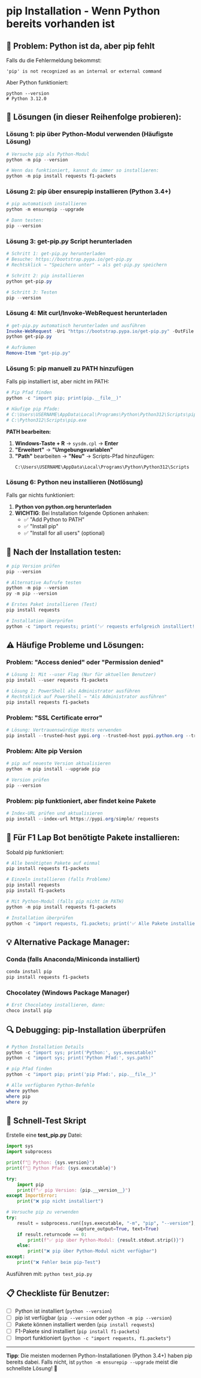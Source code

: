 # pip Installation - Wenn Python bereits vorhanden ist

## 🐍 Problem: Python ist da, aber pip fehlt

Falls du die Fehlermeldung bekommst:
```
'pip' is not recognized as an internal or external command
```

Aber Python funktioniert:
```
python --version
# Python 3.12.0
```

## 🔧 Lösungen (in dieser Reihenfolge probieren):

### Lösung 1: pip über Python-Modul verwenden (Häufigste Lösung)
```powershell
# Versuche pip als Python-Modul
python -m pip --version

# Wenn das funktioniert, kannst du immer so installieren:
python -m pip install requests f1-packets
```

### Lösung 2: pip über ensurepip installieren (Python 3.4+)
```powershell
# pip automatisch installieren
python -m ensurepip --upgrade

# Dann testen:
pip --version
```

### Lösung 3: get-pip.py Script herunterladen
```powershell
# Schritt 1: get-pip.py herunterladen
# Besuche: https://bootstrap.pypa.io/get-pip.py
# Rechtsklick → "Speichern unter" → als get-pip.py speichern

# Schritt 2: pip installieren
python get-pip.py

# Schritt 3: Testen
pip --version
```

### Lösung 4: Mit curl/Invoke-WebRequest herunterladen
```powershell
# get-pip.py automatisch herunterladen und ausführen
Invoke-WebRequest -Uri "https://bootstrap.pypa.io/get-pip.py" -OutFile "get-pip.py"
python get-pip.py

# Aufräumen
Remove-Item "get-pip.py"
```

### Lösung 5: pip manuell zu PATH hinzufügen
Falls pip installiert ist, aber nicht im PATH:

```powershell
# Pip Pfad finden
python -c "import pip; print(pip.__file__)"

# Häufige pip Pfade:
# C:\Users\USERNAME\AppData\Local\Programs\Python\Python312\Scripts\pip.exe
# C:\Python312\Scripts\pip.exe
```

**PATH bearbeiten:**
1. **Windows-Taste + R** → `sysdm.cpl` → **Enter**
2. **"Erweitert"** → **"Umgebungsvariablen"**
3. **"Path"** bearbeiten → **"Neu"** → Scripts-Pfad hinzufügen:
   ```
   C:\Users\USERNAME\AppData\Local\Programs\Python\Python312\Scripts
   ```

### Lösung 6: Python neu installieren (Notlösung)
Falls gar nichts funktioniert:

1. **Python von python.org herunterladen**
2. **WICHTIG**: Bei Installation folgende Optionen anhaken:
   - ✅ "Add Python to PATH"
   - ✅ "Install pip"
   - ✅ "Install for all users" (optional)

## 🧪 Nach der Installation testen:

```powershell
# pip Version prüfen
pip --version

# Alternative Aufrufe testen
python -m pip --version
py -m pip --version

# Erstes Paket installieren (Test)
pip install requests

# Installation überprüfen
python -c "import requests; print('✅ requests erfolgreich installiert!')"
```

## ⚠️ Häufige Probleme und Lösungen:

### Problem: "Access denied" oder "Permission denied"
```powershell
# Lösung 1: Mit --user Flag (Nur für aktuellen Benutzer)
pip install --user requests f1-packets

# Lösung 2: PowerShell als Administrator ausführen
# Rechtsklick auf PowerShell → "Als Administrator ausführen"
pip install requests f1-packets
```

### Problem: "SSL Certificate error"
```powershell
# Lösung: Vertrauenswürdige Hosts verwenden
pip install --trusted-host pypi.org --trusted-host pypi.python.org --trusted-host files.pythonhosted.org requests f1-packets
```

### Problem: Alte pip Version
```powershell
# pip auf neueste Version aktualisieren
python -m pip install --upgrade pip

# Version prüfen
pip --version
```

### Problem: pip funktioniert, aber findet keine Pakete
```powershell
# Index-URL prüfen und aktualisieren
pip install --index-url https://pypi.org/simple/ requests
```

## 🎯 Für F1 Lap Bot benötigte Pakete installieren:

Sobald pip funktioniert:

```powershell
# Alle benötigten Pakete auf einmal
pip install requests f1-packets

# Einzeln installieren (falls Probleme)
pip install requests
pip install f1-packets

# Mit Python-Modul (falls pip nicht im PATH)
python -m pip install requests f1-packets

# Installation überprüfen
python -c "import requests, f1.packets; print('✅ Alle Pakete installiert!')"
```

## 💡 Alternative Package Manager:

### Conda (falls Anaconda/Miniconda installiert)
```powershell
conda install pip
pip install requests f1-packets
```

### Chocolatey (Windows Package Manager)
```powershell
# Erst Chocolatey installieren, dann:
choco install pip
```

## 🔍 Debugging: pip-Installation überprüfen

```powershell
# Python Installation Details
python -c "import sys; print('Python:', sys.executable)"
python -c "import sys; print('Python Pfad:', sys.path)"

# pip Pfad finden
python -c "import pip; print('pip Pfad:', pip.__file__)"

# Alle verfügbaren Python-Befehle
where python
where pip
where py
```

## 🚀 Schnell-Test Skript

Erstelle eine **test_pip.py** Datei:

```python
import sys
import subprocess

print(f"🐍 Python: {sys.version}")
print(f"📍 Python Pfad: {sys.executable}")

try:
    import pip
    print(f"✅ pip Version: {pip.__version__}")
except ImportError:
    print("❌ pip nicht installiert")

# Versuche pip zu verwenden
try:
    result = subprocess.run([sys.executable, "-m", "pip", "--version"], 
                          capture_output=True, text=True)
    if result.returncode == 0:
        print(f"✅ pip über Python-Modul: {result.stdout.strip()}")
    else:
        print("❌ pip über Python-Modul nicht verfügbar")
except:
    print("❌ Fehler beim pip-Test")
```

Ausführen mit: `python test_pip.py`

## 📋 Checkliste für Benutzer:

- [ ] Python ist installiert (`python --version`)
- [ ] pip ist verfügbar (`pip --version` oder `python -m pip --version`)
- [ ] Pakete können installiert werden (`pip install requests`)
- [ ] F1-Pakete sind installiert (`pip install f1-packets`)
- [ ] Import funktioniert (`python -c "import requests, f1.packets"`)

---

**Tipp**: Die meisten modernen Python-Installationen (Python 3.4+) haben pip bereits dabei. Falls nicht, ist `python -m ensurepip --upgrade` meist die schnellste Lösung! 🚀
